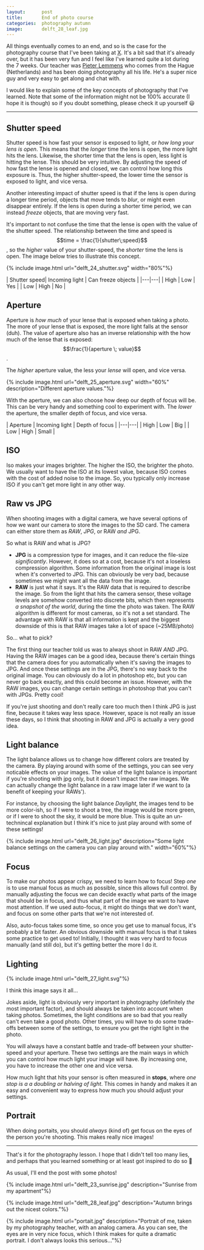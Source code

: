 ```yaml
---
layout:      post
title:       End of photo course
categories:  photography autumn
image:       delft_28_leaf.jpg
---
```


All things eventually comes to an end, and so is the case for the photography
course that I've been taking at [X](https://www.tudelft.nl/en/x).
It's a bit sad that it's already over, but it has been very fun and I feel like I've learned quite a lot during the 7 weeks.
Our teacher was [Pieter Lemmens](https://www.lemmensphoto.com/) who comes from
the Hague (Netherlands) and has been doing photography all his life. He's a super
nice guy and very easy to get along and chat with.

I would like to explain some of the key concepts of photography that I've learned.
Note that some of the information might not be 100% accurate (I hope it is though)
so if you doubt something, please check it up yourself 😃

---

## Shutter speed
Shutter speed is how fast your sensor is exposed to light, or *how long your lens is open*.
This means that the *longer* time the lens is open, the more light hits the lens.
Likewise, the shorter time that the lens is open, less light is hitting the lense. This should be very intuitive.
By adjusting the speed of how fast the lense is opened and closed, we can control
how long this exposure is. Thus, the higher shutter-speed, the lower time
the sensor is exposed to light, and vice versa.

Another interesting impact of shutter speed is that if the lens is open during
a longer time period, objects that move tends to *blur*, or might even disappear entirely.
If the lens is open during a shorter time period, we can instead *freeze* objects,
that are moving very fast.

It's important to not confuse the time that the lense is open with the value of the shutter speed.
The relationship between the time and speed is $$time = \frac{1}{shutter\;speed}$$,
so the *higher* value of your shutter-speed, the *shorter* time the lens is open.
The image below tries to illustrate this concept.

{% include image.html url="delft_24_shutter.svg" width="80%"%}

| Shutter speed| Incoming light | Can freeze objects |
|---|---|
| High | Low | Yes |
| Low | High | No |


## Aperture
Aperture is *how much* of your lense that is exposed when taking a photo.
The more of your lense that is exposed, the more light falls
at the sensor (duh). The value of aperture also has an inverse relationship
with the how much of the lense that is exposed: $$\frac{1}{aperture \; value}$$.

The *higher* aperture value, the less your *lense* will open, and vice versa.

{% include image.html url="delft_25_aperture.svg" width="60%" description="Different aperture values."%}

With the aperture, we can also choose how deep our depth of focus will be.
This can be very handy and something cool to experiment with. The *lower*
the aperture, the smaller depth of focus, and vice versa.

| Aperture | Incoming light | Depth of focus |
|---|---|
| High | Low | Big |
| Low | High | Small |

## ISO
Iso makes your images brighter. The higher the ISO, the brighter the photo.
We usually want to have the ISO at its lowest value, because ISO comes with
the cost of added noise to the image. So, you typically only increase ISO
if you can't get more light in any other way.

## Raw vs JPG
When shooting images with a digital camera, we have several options of how we want our camera to store the images to the SD card.
The camera can either store them as *RAW*, *JPG*, or RAW *and* JPG.

So what is RAW and what is JPG?
- **JPG** is a compression type for images, and it can reduce the file-size *significantly*. However, it does so at a cost, because it's not a loseless compression algorithm. Some information from the original image is lost when it's converted to JPG. This can obviously be very bad, because sometimes we might want all the data from the image.
- **RAW** is just what it says. It's the RAW data that is required to describe the image. So from the light that hits the camera sensor, these voltage levels are somehow converted into discrete bits, which then represents *a snapshot of the world*, during the time the photo was taken. The RAW algorithm is different for most cameras, so it's not a set standard.
The advantage with RAW is that all information is kept and the biggest downside of this
is that RAW images take a lot of space (~25MB/photo)

So... what to pick?

The first thing our teacher told us was to always shoot in RAW *AND* JPG.
Having the RAW images can be a good idea, because there's certain things that
the camera does for you automatically when it's saving the images to JPG. And once
these settings are in the JPG, there's no way back to the original image. You
can obviously do a lot in photoshop etc, but you can never go back exactly, and
this could become an issue. However, with the RAW images, you can change certain
settings in photoshop that you can't with JPGs. Pretty cool!

If you're just shooting and don't really care too much then I think JPG is just
fine, because it takes way less space. However, space is not really an issue these days,
so I think that shooting in RAW and JPG is actually a very good idea.


## Light balance
The light balance allows us to change how different colors are treated by the camera.
By playing around with some of the settings, you can see very noticable effects
on your images. The value of the light balance is important if you're shooting
with jpg only, but it doesn't impact the raw images. We can actually change the
light balance in a raw image later if we want to (a benefit of keeping your RAWs').

For instance, by choosing the light balance *Daylight*, the images tend to
be more color-ish, so if I were to shoot a tree, the image would be more green,
or if I were to shoot the sky, it would be more blue. This is quite an un-technincal explanation but I think it's nice to just play around with some
of these settings!

{% include image.html url="delft_26_light.jpg" description="Some light balance settings on the camera you can play around with." width="60%"%}

## Focus
To make our photos appear crispy, we need to learn how to focus!
Step *one* is to use manual focus as much as possible, since this allows
full control. By manually adjusting the focus we can decide exactly what parts
of the image that should be in focus, and thus what part of the image we want
to have most attention. If we used auto-focus, it might do things that we don't want, and focus on some other parts that we're not interested of.

Also, auto-focus takes some time, so once you get use to manual focus, it's probably a bit faster. An obvious downside with manual focus is that it takes some practice to get used to! Initially, I thought it was very hard to focus manually (and still do), but it's getting better the more I do it.

## Lighting

{% include image.html url="delft_27_light.svg"%}

I think this image says it all...

Jokes aside, light is obviously very important in photography (definitely *the* most important factor), and should always be taken into account when taking photos. Sometimes, the light conditions are
so bad that you really can't even take a good photo. Other times, you will have
to do some trade-offs between some of the settings, to ensure you get the right light
in the photo.


You will always have a constant battle and trade-off between your shutter-speed
and your aperture. These two settings are the main ways in which you can control
how much light your image will have. By increasing one, you have to increase the other
one and vice versa.

How much light that hits your sensor is often measured in **stops**, where
*one stop is a a doubling or halving of light*. This comes in handy and makes
it an easy and convenient way to express how much you should adjust your settings.

## Portrait
When doing portaits, you should *always* (kind of) get focus on the eyes of the
person you're shooting. This makes really nice images!

---
That's it for the photography lesson. I hope that I didn't tell too many lies,
and perhaps that you learned something or at least got inspired to do so 📸

As usual, I'll end the post with some photos!

{% include image.html url="delft_23_sunrise.jpg" description="Sunrise from my apartment"%}

{% include image.html url="delft_28_leaf.jpg" description="Autumn brings out the nicest colors."%}

{% include image.html url="portait.jpg" description="Portrait of me, taken by my photography teacher, with an analog camera. As you can see, the eyes are in very nice focus, which
I think makes for quite a dramatic portrait. I don't always looks this serious..."%}
